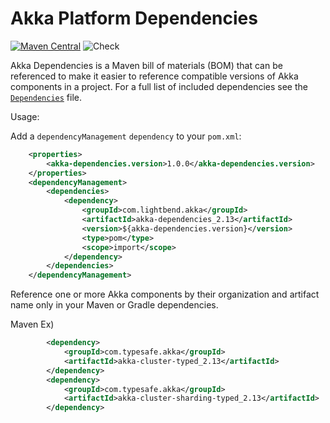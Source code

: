 # Akka Platform Dependencies

[![Maven Central](https://maven-badges.herokuapp.com/maven-central/com.lightbend.akka/akka-dependencies_2.13/badge.svg)](https://maven-badges.herokuapp.com/maven-central/com.lightbend.akka/akka-dependencies_2.13)
![Check](https://github.com/lightbend/akka-dependencies/actions/workflows/check.yml/badge.svg)

Akka Dependencies is a Maven bill of materials (BOM) that can be referenced to make it easier to reference compatible versions of Akka components in a project.
For a full list of included dependencies see the [`Dependencies`](./project/Dependencies.scala) file.

Usage: 

Add a `dependencyManagement` `dependency` to your `pom.xml`:

```xml
    <properties>
        <akka-dependencies.version>1.0.0</akka-dependencies.version>
    </properties>
    <dependencyManagement>
        <dependencies>
            <dependency>
                <groupId>com.lightbend.akka</groupId>
                <artifactId>akka-dependencies_2.13</artifactId>
                <version>${akka-dependencies.version}</version>
                <type>pom</type>
                <scope>import</scope>
            </dependency>
        </dependencies>
    </dependencyManagement>
```

Reference one or more Akka components by their organization and artifact name only in your Maven or Gradle dependencies. 

Maven Ex)

```xml
        <dependency>
            <groupId>com.typesafe.akka</groupId>
            <artifactId>akka-cluster-typed_2.13</artifactId>
        </dependency>
        <dependency>
            <groupId>com.typesafe.akka</groupId>
            <artifactId>akka-cluster-sharding-typed_2.13</artifactId>
        </dependency>
```
